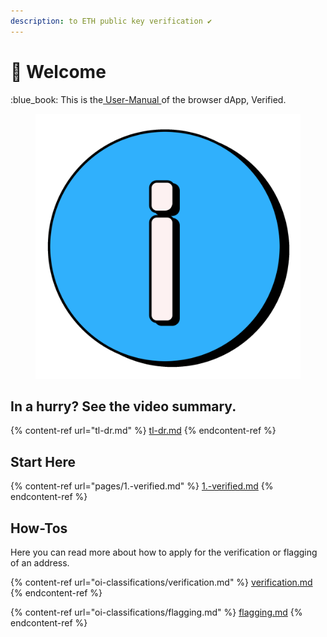 ```yaml
---
description: to ETH public key verification ✔
---
```


# 👋 Welcome

:blue\_book: This is the[ User-Manual ](https://open-info.gitbook.io/verified-app/)of the browser dApp, Verified.

<figure><img src=".gitbook/assets/unknown_animation.gif" alt="" width="563"><figcaption></figcaption></figure>

## In a hurry? See the video summary.

{% content-ref url="tl-dr.md" %}
[tl-dr.md](tl-dr.md)
{% endcontent-ref %}

## Start Here

{% content-ref url="pages/1.-verified.md" %}
[1.-verified.md](pages/1.-verified.md)
{% endcontent-ref %}

## How-Tos

Here you can read more about how to apply for the verification or flagging of an address.

{% content-ref url="oi-classifications/verification.md" %}
[verification.md](oi-classifications/verification.md)
{% endcontent-ref %}

{% content-ref url="oi-classifications/flagging.md" %}
[flagging.md](oi-classifications/flagging.md)
{% endcontent-ref %}
